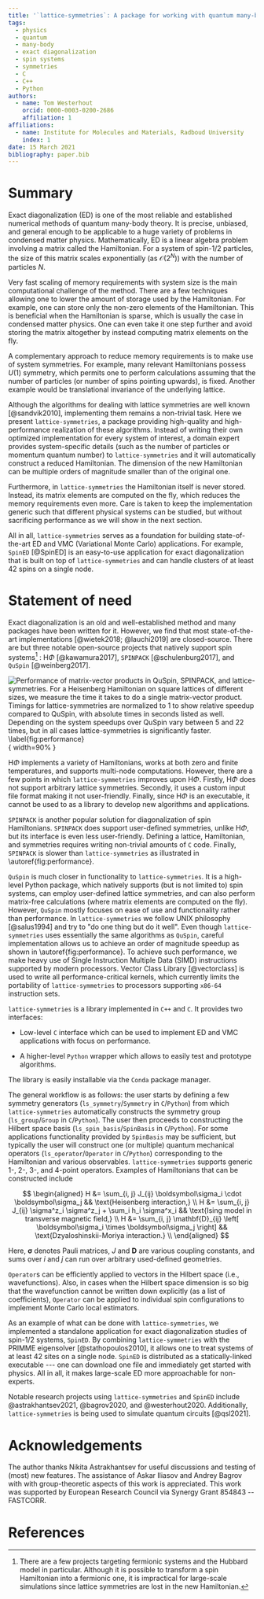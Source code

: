 ```yaml
---
title: '`lattice-symmetries`: A package for working with quantum many-body bases'
tags:
  - physics
  - quantum
  - many-body
  - exact diagonalization
  - spin systems
  - symmetries
  - C
  - C++
  - Python
authors:
  - name: Tom Westerhout
    orcid: 0000-0003-0200-2686
    affiliation: 1
affiliations:
  - name: Institute for Molecules and Materials, Radboud University
    index: 1
date: 15 March 2021
bibliography: paper.bib
---
```


# Summary

Exact diagonalization (ED) is one of the most reliable and established numerical
methods of quantum many-body theory. It is precise, unbiased, and general
enough to be applicable to a huge variety of problems in condensed matter
physics. Mathematically, ED is a linear algebra problem involving a matrix
called the Hamiltonian. For a system of spin-1/2 particles, the size of this matrix
scales exponentially (as $\mathcal{O}(2^N)$) with the number of particles $N$.

Very fast scaling of memory requirements with system size is the main
computational challenge of the method. There are a few techniques allowing one
to lower the amount of storage used by the Hamiltonian. For example, one can
store only the non-zero elements of the Hamiltonian. This is beneficial when the
Hamiltonian is sparse, which is usually the case in condensed matter physics.
One can even take it one step further and avoid storing the matrix altogether by
instead computing matrix elements on the fly.

A complementary approach to reduce memory requirements is to make use of system
symmetries. For example, many relevant Hamiltonians possess $U(1)$ symmetry,
which permits one to perform calculations assuming that the number of particles
(or number of spins pointing upwards), is fixed. Another example would be
translational invariance of the underlying lattice.

Although the algorithms for dealing with lattice symmetries are well known
[@sandvik2010], implementing them remains a non-trivial task. Here we present
`lattice-symmetries`, a package providing high-quality and high-performance
realization of these algorithms. Instead of writing their own optimized
implementation for every system of interest, a domain expert provides
system-specific details (such as the number of particles or momentum quantum
number) to `lattice-symmetries` and it will automatically construct a reduced
Hamiltonian. The dimension of the new Hamiltonian can be multiple orders of
magnitude smaller than of the original one.

Furthermore, in `lattice-symmetries` the Hamiltonian itself is never stored.
Instead, its matrix elements are computed on the fly, which reduces the memory
requirements even more. Care is taken to keep the implementation generic such
that different physical systems can be studied, but without sacrificing
performance as we will show in the next section.

All in all, `lattice-symmetries` serves as a foundation for building
state-of-the-art ED and VMC (Variational Monte Carlo) applications. For example,
`SpinED` [@SpinED] is an easy-to-use application for exact diagonalization that
is built on top of `lattice-symmetries` and can handle clusters of at least
42 spins on a single node.

# Statement of need

Exact diagonalization is an old and well-established method and many packages
have been written for it. However, we find that most
state-of-the-art implementations [@wietek2018; @lauchi2019] are closed-source.
There are but three notable open-source projects that natively support spin
systems[^1] : $\text{H}\Phi$ [@kawamura2017], `SPINPACK` [@schulenburg2017], and
`QuSpin` [@weinberg2017].

[^1]: There are a few projects targeting fermionic systems and the Hubbard model
  in particular. Although it is possible to transform a spin Hamiltonian into a
  fermionic one, it is impractical for large-scale simulations since lattice
  symmetries are lost in the new Hamiltonian.

![Performance of matrix-vector products in `QuSpin`, `SPINPACK`, and
`lattice-symmetries`. For a Heisenberg Hamiltonian on square lattices of different
sizes, we measure the time it takes to do a single matrix-vector product.
Timings for `lattice-symmetries` are normalized to $1$ to show relative speedup
compared to `QuSpin`, with absolute times in seconds listed as
well. Depending on the system speedups over `QuSpin` vary between 5 and 22
times, but in all cases `lattice-symmetries` is significantly faster.
\label{fig:performance}](02_operator_application.jpg){ width=90% }

$\text{H}\Phi$ implements a variety of Hamiltonians, works at both zero and
finite temperatures, and supports multi-node computations. However, there are a
few points in which `lattice-symmetries` improves upon $\text{H}\Phi$. Firstly,
$\text{H}\Phi$ does not support arbitrary lattice symmetries. Secondly, it uses
a custom input file format making it not user-friendly. Finally, since
$\text{H}\Phi$ is an executable, it cannot be used to as a library to develop new algorithms and applications.

`SPINPACK` is another popular solution for diagonalization of spin Hamiltonians.
`SPINPACK` does support user-defined symmetries, unlike $\text{H}\Phi$,
but its interface is even less user-friendly. Defining a lattice, Hamiltonian,
and symmetries requires writing non-trivial amounts of `C` code. Finally,
`SPINPACK` is slower than `lattice-symmetries` as illustrated in
\autoref{fig:performance}.

`QuSpin` is much closer in functionality to `lattice-symmetries`. It is a high-level
Python package, which natively supports (but is not limited to) spin systems, can
employ user-defined lattice symmetries, and can also perform matrix-free
calculations (where matrix elements are computed on the fly). However, `QuSpin`
mostly focuses on ease of use and functionality rather than performance. In
`lattice-symmetries` we follow UNIX philosophy [@salus1994] and try to "do one thing
but do it well". Even though `lattice-symmetries` uses essentially the same
algorithms as `QuSpin`, careful implementation allows us to achieve an order of
magnitude speedup as shown in \autoref{fig:performance}. To achieve such
performance, we make heavy use of Single Instruction Multiple Data (SIMD)
instructions supported by modern processors. Vector Class Library [@vectorclass]
is used to write all performance-critical kernels, which currently limits the
portability of `lattice-symmetries` to processors supporting `x86-64` instruction
sets.

`lattice-symmetries` is a library implemented in `C++` and `C`. It provides two
interfaces:

  * Low-level `C` interface which can be used to implement ED and VMC
  applications with focus on performance.

  * A higher-level `Python` wrapper which allows to easily test and prototype
  algorithms.

The library is easily installable via the `Conda` package manager.

The general workflow is as follows: the user starts by defining a few symmetry
generators (`ls_symmetry`/`Symmetry` in `C`/`Python`) from which
`lattice-symmetries` automatically constructs the symmetry group
(`ls_group`/`Group` in `C`/`Python`). The user then proceeds to constructing the
Hilbert space basis (`ls_spin_basis`/`SpinBasis` in `C`/`Python`). For some
applications functionality provided by `SpinBasis` may be sufficient, but
typically the user will construct one (or multiple) quantum mechanical operators
(`ls_operator`/`Operator` in `C`/`Python`) corresponding to the Hamiltonian and
various observables. `lattice-symmetries` supports generic 1-, 2-, 3-, and
4-point operators. Examples of Hamiltonians that can be constructed include

$$
\begin{aligned}
    H &= \sum_{i, j} J_{ij} \boldsymbol\sigma_i \cdot \boldsymbol\sigma_j && \text{Heisenberg interaction,} \\
    H &= \sum_{i, j} J_{ij} \sigma^z_i \sigma^z_j + \sum_i h_i \sigma^x_i && \text{Ising model in transverse magnetic field,} \\
    H &= \sum_{i, j} \mathbf{D}_{ij} \left[ \boldsymbol\sigma_i \times \boldsymbol\sigma_j \right] && \text{Dzyaloshinskii-Moriya interaction.} \\
\end{aligned}
$$

Here, $\boldsymbol\sigma$ denotes Pauli matrices, $J$ and $\mathbf{D}$ are
various coupling constants, and sums over $i$ and $j$ can run over arbitrary
used-defined geometries.

`Operator`s can be efficiently applied to vectors in the Hilbert space (i.e.,
wavefunctions). Also, in cases when the Hilbert space dimension is so big that
the wavefunction cannot be written down explicitly (as a list of coefficients),
`Operator` can be applied to individual spin configurations to implement Monte
Carlo local estimators.

As an example of what can be done with `lattice-symmetries`, we implemented a
standalone application for exact diagonalization studies of spin-1/2 systems,
`SpinED`. By combining `lattice-symmetries` with the PRIMME eigensolver
[@stathopoulos2010], it allows one to treat systems of at least 42
sites on a single node. `SpinED` is distributed as a statically-linked
executable --- one can download one file and immediately get started with
physics. All in all, it makes large-scale ED more approachable for non-experts.

Notable research projects using `lattice-symmetries` and `SpinED` include @astrakhantsev2021,
@bagrov2020, and @westerhout2020.
Additionally, `lattice-symmetries` is being used to simulate quantum circuits [@qsl2021].

# Acknowledgements

The author thanks Nikita Astrakhantsev for useful discussions and testing of
(most) new features. The assistance of Askar Iliasov and Andrey Bagrov with with
group-theoretic aspects of this work is appreciated. This work was supported by
European Research Council via Synergy Grant 854843 -- FASTCORR.

# References
